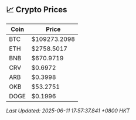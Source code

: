 ## 📈 Crypto Prices

| Coin | Price |
| ---- | ----- |
| BTC | $109273.2098 |
| ETH | $2758.5017 |
| BNB | $670.9719 |
| CRV | $0.6972 |
| ARB | $0.3998 |
| OKB | $53.2751 |
| DOGE | $0.1996 |

_Last Updated: 2025-06-11 17:57:37.841 +0800 HKT_